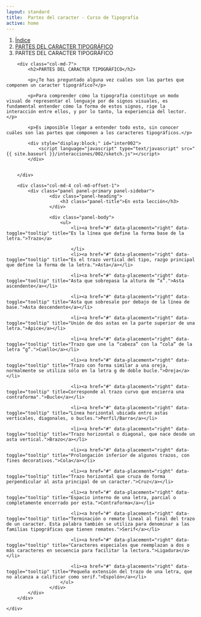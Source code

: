 ```yaml
---
layout: standard
title:  Partes del caracter - Curso de Tipografía
active: home
---
```



<div class="seccion dos" id="seccion-1">
	<div class="container">
		<ol class="breadcrumb">
		  <li><a href="{{ site.baseurl }}/pags/session">Índice</a></li>
		  <li><a href="{{ site.baseurl }}/pags/basico">PARTES DEL CARACTER TIPOGRÁFICO</a></li>
		  <li class="active">PARTES DEL CARACTER TIPOGRÁFICO</li>
		</ol>

		<div class="col-md-7">
			<h2>PARTES DEL CARACTER TIPOGRÁFICO</h2>

			<p>¿Te has preguntado alguna vez cuáles son las partes que componen un caracter tipográfico?</p>

			<p>Para comprender cómo la tipografía constituye un modo visual de representar el lenguaje por de signos visuales, es fundamental entender cómo la forma de estos signos, rige la interacción entre ellos, y por lo tanto, la experiencia del lector.</p>

			<p>Es imposible llegar a entender todo esto, sin conocer cuáles son las partes que componen a los caracteres tipográficos.</p>

			<div style="display:block;" id="inter002">
				<script language="javascript" type="text/javascript" src="{{ site.baseurl }}/interacciones/002/sketch.js"></script>
			</div>


		</div>

		<div class="col-md-4 col-md-offset-1">
			<div class="panel panel-primary panel-sidebar">
					<div class="panel-heading">
						<h3 class="panel-title">En esta lección</h3>
					</div>

					<div class="panel-body">
						<ul>
							<li><a href="#" data-placement="right" data-toggle="tooltip" title="Es la línea que define la forma base de la letra.">Trazo</a>
							
							</li>
							<li><a href="#" data-placement="right" data-toggle="tooltip" title="Es el trazo vertical del tipo, razgo principal que define la forma de la letra.">Asta</a></li>

							<li><a href="#" data-placement="right" data-toggle="tooltip" title="Asta que sobrepasa la altura de “x”.">Asta ascendente</a></li>

							<li><a href="#" data-placement="right" data-toggle="tooltip" title="Asta que sobresale por debajo de la línea de base.">Asta descendente</a></li>

							<li><a href="#" data-placement="right" data-toggle="tooltip" title="Unión de dos astas en la parte superior de una letra.">Ápice</a></li>
							
							<li><a href="#" data-placement="right" data-toggle="tooltip" title="Trazo que une la “cabeza” con la “cola” de la letra “g”.">Cuello</a></li>

							<li><a href="#" data-placement="right" data-toggle="tooltip" title="Trazo con forma similar a una oreja, normalmente se utiliza sólo en la letra g de doble bucle.">Oreja</a></li>

							<li><a href="#" data-placement="right" data-toggle="tooltip" title=Corresponde al trazo curvo que encierra una contraforma".">Bucle</a></li>

							<li><a href="#" data-placement="right" data-toggle="tooltip" title="Línea horizontal ubicada entre astas verticales, diagonales, o bucles.">Perfil/Barra</a></li>

							<li><a href="#" data-placement="right" data-toggle="tooltip" title="Trazo horizontal o diagonal, que nace desde un asta vertical.">Brazo</a></li>

							<li><a href="#" data-placement="right" data-toggle="tooltip" title="Prolongación inferior de algunos trazos, con fines decorativos.">Cola</a></li>

							<li><a href="#" data-placement="right" data-toggle="tooltip" title="Trazo horizontal que cruza de forma perpendicular al asta principal de un caracter.">Cruz</a></li>

							<li><a href="#" data-placement="right" data-toggle="tooltip" title="Espacio interno de una letra, parcial o completamente encerrado por esta.">Contraforma</a></li>

							<li><a href="#" data-placement="right" data-toggle="tooltip" title="Terminación o remate lineal al final del trazo de un caracter. Esta palabra también se utiliza para denominar a las familias tipográficas que tienen remates.">Serif</a></li>

							<li><a href="#" data-placement="right" data-toggle="tooltip" title="Caracteres especiales que reemplazan a dos o más caracteres en secuencia para facilitar la lectura.">Ligadura</a></li>

							<li><a href="#" data-placement="right" data-toggle="tooltip" title="Pequeña extensión del trazo de una letra, que no alcanza a calificar como serif.">Espolón</a></li>
						</ul>
					</div>
			</div>
		</div>
		
	</div>

</div>

<!--
<div class="seccion uno" id="seccion-2">
	<div class="container">
		<h2>¿Qué aprenderás?</h2>
		<div class="row">
			<div class="col-md-8">
				<p>Este curso se divide en tres módulos, de dificultad ascendente. En cada uno de ellos encontrarás diferentes lecciones de las cuales se desprenden conocimientos que te ayudarán a comprender desde cómo se conforman, hasta cómo se aplican e interactúan entre ellas las diferentes familias tipográficas.</p>
				<p></p>
			</div>
		</div>
	</div>
</div> -->
